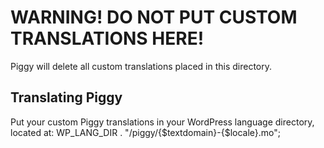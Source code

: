 # WARNING! DO NOT PUT CUSTOM TRANSLATIONS HERE!

Piggy will delete all custom translations placed in this directory.

## Translating Piggy

Put your custom Piggy translations in your WordPress language directory, located at: WP_LANG_DIR . "/piggy/{$textdomain}-{$locale}.mo";
